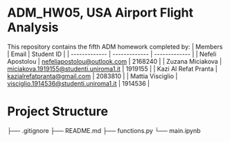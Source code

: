# ADM_HW05, USA Airport Flight Analysis
This repository contains the fifth ADM homework completed by:
| Members  | Email | Student ID |
| ------------- | ------------- | ------------- |
| Nefeli Apostolou  | nefeliapostolou@outlook.com  | 2168240 |
| Zuzana Miciakova  | miciakova.1919155@studenti.uniroma1.it  | 1919155 |
| Kazi Al Refat Pranta  | kazialrefatpranta@gmail.com | 2083810 |
| Mattia Visciglio  | visciglio.1914536@studenti.uniroma1.it | 1914536 |

# Project Structure
├── .gitignore
├── README.md
├── functions.py
└── main.ipynb
